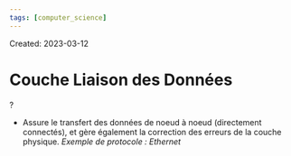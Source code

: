 ```yaml
---
tags: [computer_science] 
---
```

Created: 2023-03-12

# Couche Liaison des Données
?
- Assure le transfert des données de noeud à noeud (directement connectés), et gère également la correction des erreurs de la couche physique. *Exemple de protocole : Ethernet*
<!--SR:!2023-03-29,9,210-->